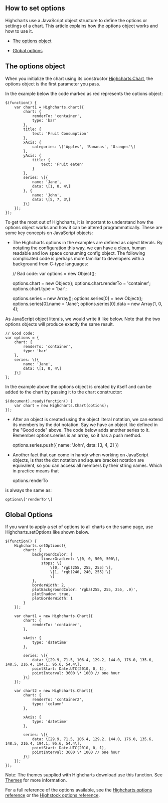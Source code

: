 How to set options
--------------------------

Highcharts use a JavaScript object structure to define the options or settings of a chart. This article explains how the options object works and how to use it.

*   [The options object](#1)

*   [Global options](#2)

The options object
------------------

When you initialize the chart using its constructor [Highcharts.Chart](http://api.highcharts.com/highcharts#Highcharts.Chart()), the options object is the first parameter you pass.

In the example below the code marked as red represents the options object:

    
    $(function() {
        var chart1 = Highcharts.chart({
            chart: {
                renderTo: 'container',
                type: 'bar'
            },
            title: {
                text: 'Fruit Consumption'
            },
            xAxis: {
                categories: \['Apples', 'Bananas', 'Oranges'\]
            },
            yAxis: {
                title: {
                    text: 'Fruit eaten'
                }
            },
            series: \[{
                name: 'Jane',
                data: \[1, 0, 4\]
            }, {
                name: 'John',
                data: \[5, 7, 3\]
            }\]
        });
    });
    

To get the most out of Highcharts, it is important to understand how the options object works and how it can be altered programmatically. These are some key concepts on JavaScript objects:

*   The Highcharts options in the examples are defined as object literals. By notating the configuration this way, we can have a clean, human readable and low space consuming config object. The following complicated code is perhaps more familiar to developers with a background from C-type languages:

    
    // Bad code:
    var options = new Object();
    
    options.chart = new Object();
    options.chart.renderTo = 'container';
    options.chart.type = 'bar';
    
    options.series = new Array();
    options.series\[0\] = new Object();
    options.series\[0\].name = 'Jane';
    options.series\[0\].data = new Array(1, 0, 4);
    

As JavaScript object literals, we would write it like below. Note that the two options objects will produce exactly the same result.

    
    // Good code:
    var options = {
        chart: {
            renderTo: 'container',
            type: 'bar'
        },
        series: \[{
            name: 'Jane',
            data: \[1, 0, 4\]
        }\]
    };
    

In the example above the options object is created by itself and can be added to the chart by passing it to the chart constructor:

    
    $(document).ready(function() {
        var chart = new Highcharts.Chart(options);
    });

*   After an object is created using the object literal notation, we can extend its members by the dot notation. Say we have an object like defined in the "Good code" above. The code below adds another series to it. Remember options.series is an array, so it has a push method.

    
    options.series.push({
        name: 'John',
        data: \[3, 4, 2\]
    })
    

*   Another fact that can come in handy when working on JavaScript objects, is that the dot notation and square bracket notation are equivalent, so you can access all members by their string names. Which in practice means that

    
    options.renderTo
    

is always the same as:

    
    options\['renderTo'\]

Global Options
--------------

If you want to apply a set of options to all charts on the same page, use Highcharts.setOptions like shown below. 

    
    $(function() {
        Highcharts.setOptions({
            chart: {
                backgroundColor: {
                    linearGradient: \[0, 0, 500, 500\],
                    stops: \[
                        \[0, 'rgb(255, 255, 255)'\],
                        \[1, 'rgb(240, 240, 255)'\]
                        \]
                },
                borderWidth: 2,
                plotBackgroundColor: 'rgba(255, 255, 255, .9)',
                plotShadow: true,
                plotBorderWidth: 1
            }
        });
        
        var chart1 = new Highcharts.Chart({
            chart: {
                renderTo: 'container',
            },
    
            xAxis: {
                type: 'datetime'
            },
    
            series: \[{
                data: \[29.9, 71.5, 106.4, 129.2, 144.0, 176.0, 135.6, 148.5, 216.4, 194.1, 95.6, 54.4\],
                pointStart: Date.UTC(2010, 0, 1),
                pointInterval: 3600 \* 1000 // one hour
            }\]
        });
    
        var chart2 = new Highcharts.Chart({
            chart: {
                renderTo: 'container2',
                type: 'column'
            },
    
            xAxis: {
                type: 'datetime'
            },
    
            series: \[{
                data: \[29.9, 71.5, 106.4, 129.2, 144.0, 176.0, 135.6, 148.5, 216.4, 194.1, 95.6, 54.4\],
                pointStart: Date.UTC(2010, 0, 1),
                pointInterval: 3600 \* 1000 // one hour
            }\]
        });
    });
    

Note: The themes supplied with Highcharts download use this function. See [Themes](docs/chart-design-and-style/themes) for more information.

For a full reference of the options available, see the [Highcharts options reference](http://api.highcharts.com/highcharts) or the [Highstock options reference](http://api.highcharts.com/highstock).
